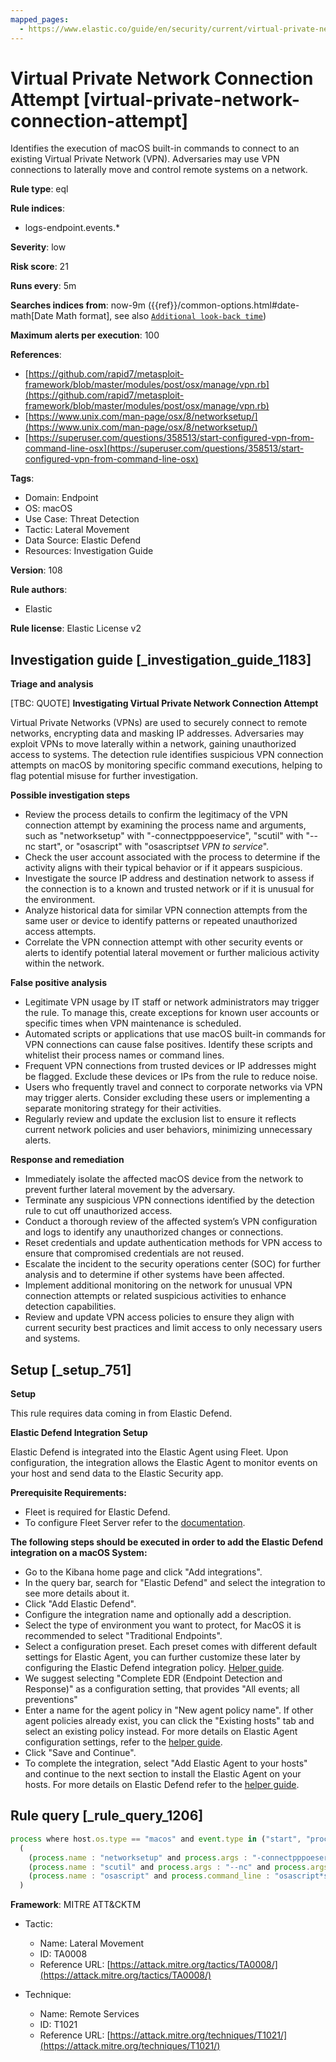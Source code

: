 ```yaml
---
mapped_pages:
  - https://www.elastic.co/guide/en/security/current/virtual-private-network-connection-attempt.html
---
```


# Virtual Private Network Connection Attempt [virtual-private-network-connection-attempt]

Identifies the execution of macOS built-in commands to connect to an existing Virtual Private Network (VPN). Adversaries may use VPN connections to laterally move and control remote systems on a network.

**Rule type**: eql

**Rule indices**:

* logs-endpoint.events.*

**Severity**: low

**Risk score**: 21

**Runs every**: 5m

**Searches indices from**: now-9m ({{ref}}/common-options.html#date-math[Date Math format], see also [`Additional look-back time`](docs-content://solutions/security/detect-and-alert/create-detection-rule.md#rule-schedule))

**Maximum alerts per execution**: 100

**References**:

* [https://github.com/rapid7/metasploit-framework/blob/master/modules/post/osx/manage/vpn.rb](https://github.com/rapid7/metasploit-framework/blob/master/modules/post/osx/manage/vpn.rb)
* [https://www.unix.com/man-page/osx/8/networksetup/](https://www.unix.com/man-page/osx/8/networksetup/)
* [https://superuser.com/questions/358513/start-configured-vpn-from-command-line-osx](https://superuser.com/questions/358513/start-configured-vpn-from-command-line-osx)

**Tags**:

* Domain: Endpoint
* OS: macOS
* Use Case: Threat Detection
* Tactic: Lateral Movement
* Data Source: Elastic Defend
* Resources: Investigation Guide

**Version**: 108

**Rule authors**:

* Elastic

**Rule license**: Elastic License v2

## Investigation guide [_investigation_guide_1183]

**Triage and analysis**

[TBC: QUOTE]
**Investigating Virtual Private Network Connection Attempt**

Virtual Private Networks (VPNs) are used to securely connect to remote networks, encrypting data and masking IP addresses. Adversaries may exploit VPNs to move laterally within a network, gaining unauthorized access to systems. The detection rule identifies suspicious VPN connection attempts on macOS by monitoring specific command executions, helping to flag potential misuse for further investigation.

**Possible investigation steps**

* Review the process details to confirm the legitimacy of the VPN connection attempt by examining the process name and arguments, such as "networksetup" with "-connectpppoeservice", "scutil" with "--nc start", or "osascript" with "osascript*set VPN to service*".
* Check the user account associated with the process to determine if the activity aligns with their typical behavior or if it appears suspicious.
* Investigate the source IP address and destination network to assess if the connection is to a known and trusted network or if it is unusual for the environment.
* Analyze historical data for similar VPN connection attempts from the same user or device to identify patterns or repeated unauthorized access attempts.
* Correlate the VPN connection attempt with other security events or alerts to identify potential lateral movement or further malicious activity within the network.

**False positive analysis**

* Legitimate VPN usage by IT staff or network administrators may trigger the rule. To manage this, create exceptions for known user accounts or specific times when VPN maintenance is scheduled.
* Automated scripts or applications that use macOS built-in commands for VPN connections can cause false positives. Identify these scripts and whitelist their process names or command lines.
* Frequent VPN connections from trusted devices or IP addresses might be flagged. Exclude these devices or IPs from the rule to reduce noise.
* Users who frequently travel and connect to corporate networks via VPN may trigger alerts. Consider excluding these users or implementing a separate monitoring strategy for their activities.
* Regularly review and update the exclusion list to ensure it reflects current network policies and user behaviors, minimizing unnecessary alerts.

**Response and remediation**

* Immediately isolate the affected macOS device from the network to prevent further lateral movement by the adversary.
* Terminate any suspicious VPN connections identified by the detection rule to cut off unauthorized access.
* Conduct a thorough review of the affected system’s VPN configuration and logs to identify any unauthorized changes or connections.
* Reset credentials and update authentication methods for VPN access to ensure that compromised credentials are not reused.
* Escalate the incident to the security operations center (SOC) for further analysis and to determine if other systems have been affected.
* Implement additional monitoring on the network for unusual VPN connection attempts or related suspicious activities to enhance detection capabilities.
* Review and update VPN access policies to ensure they align with current security best practices and limit access to only necessary users and systems.


## Setup [_setup_751]

**Setup**

This rule requires data coming in from Elastic Defend.

**Elastic Defend Integration Setup**

Elastic Defend is integrated into the Elastic Agent using Fleet. Upon configuration, the integration allows the Elastic Agent to monitor events on your host and send data to the Elastic Security app.

**Prerequisite Requirements:**

* Fleet is required for Elastic Defend.
* To configure Fleet Server refer to the [documentation](docs-content://reference/ingestion-tools/fleet/fleet-server.md).

**The following steps should be executed in order to add the Elastic Defend integration on a macOS System:**

* Go to the Kibana home page and click "Add integrations".
* In the query bar, search for "Elastic Defend" and select the integration to see more details about it.
* Click "Add Elastic Defend".
* Configure the integration name and optionally add a description.
* Select the type of environment you want to protect, for MacOS it is recommended to select "Traditional Endpoints".
* Select a configuration preset. Each preset comes with different default settings for Elastic Agent, you can further customize these later by configuring the Elastic Defend integration policy. [Helper guide](docs-content://solutions/security/configure-elastic-defend/configure-an-integration-policy-for-elastic-defend.md).
* We suggest selecting "Complete EDR (Endpoint Detection and Response)" as a configuration setting, that provides "All events; all preventions"
* Enter a name for the agent policy in "New agent policy name". If other agent policies already exist, you can click the "Existing hosts" tab and select an existing policy instead. For more details on Elastic Agent configuration settings, refer to the [helper guide](docs-content://reference/ingestion-tools/fleet/agent-policy.md).
* Click "Save and Continue".
* To complete the integration, select "Add Elastic Agent to your hosts" and continue to the next section to install the Elastic Agent on your hosts. For more details on Elastic Defend refer to the [helper guide](docs-content://solutions/security/configure-elastic-defend/install-elastic-defend.md).


## Rule query [_rule_query_1206]

```js
process where host.os.type == "macos" and event.type in ("start", "process_started") and
  (
    (process.name : "networksetup" and process.args : "-connectpppoeservice") or
    (process.name : "scutil" and process.args : "--nc" and process.args : "start") or
    (process.name : "osascript" and process.command_line : "osascript*set VPN to service*")
  )
```

**Framework**: MITRE ATT&CKTM

* Tactic:

    * Name: Lateral Movement
    * ID: TA0008
    * Reference URL: [https://attack.mitre.org/tactics/TA0008/](https://attack.mitre.org/tactics/TA0008/)

* Technique:

    * Name: Remote Services
    * ID: T1021
    * Reference URL: [https://attack.mitre.org/techniques/T1021/](https://attack.mitre.org/techniques/T1021/)



